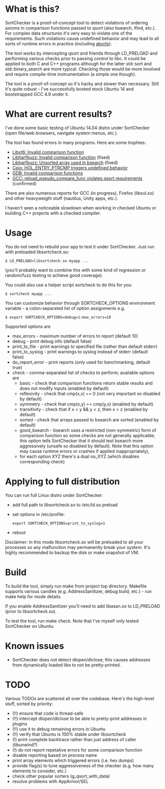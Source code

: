 # What is this?

SortChecker is a proof-of-concept tool to detect violations
of ordering axioms in comparison functions passed to qsort
(also bsearch, lfind, etc.). For complex data structures it's very
easy to violate one of the requirements. Such violations cause
undefined behavior and may lead to all sorts of runtime
errors in practice (including [aborts](https://bugzilla.samba.org/show_bug.cgi?id=3959)).

The tool works by intercepting qsort and friends through LD\_PRELOAD
and performing various checks prior to passing control to libc.
It could be applied to both C and C++ programs although for the
latter std::sort and std::binary\_search are more typical.
Checking those would be more involved and require
compile-time instrumentation (a simple one though).

The tool is a proof-of-concept so it's hacky and slower than
necessary. Still it's quite robust - I've successfully
booted stock Ubuntu 14 and bootstrapped GCC 4.9 under it.

# What are current results?

I've done some basic testing of Ubuntu 14.04 distro under
SortChecker (open file/web browsers, navigate system menus, etc.).

The tool has found errors in many programs.  Here are some trophies:
* [Libxt6: Invalid comparison function](https://bugs.freedesktop.org/show_bug.cgi?id=93273)
* [Libharfbuzz: Invalid comparison function](https://bugs.freedesktop.org/show_bug.cgi?id=93274) (fixed)
* [Libharfbuzz: Unsorted array used in bsearch](https://bugs.freedesktop.org/show_bug.cgi?id=93275) (fixed)
* [Cpio: HOL\_ENTRY\_PTRCMP triggers undefined behavior](http://savannah.gnu.org/bugs/index.php?46638)
* [GDB: Invalid comparison functions](https://sourceware.org/bugzilla/show_bug.cgi?id=19361)
* [GCC: reload\_pseudo\_compare\_func violates qsort requirements](https://gcc.gnu.org/bugzilla/show_bug.cgi?id=68988) (confirmed)

There are also numerous reports for GCC (in progress), Firefox (libxul.so) and
other heavyweight stuff (nautilus, Unity apps, etc.).

I haven't seen a noticeable slowdown when working in checked Ubuntu
or building C++ projects with a checked compiler.

# Usage

You do not need to rebuild your app to test it under SortChecker.
Just run with preloaded libsortcheck.so:

```
$ LD_PRELOAD=libsortcheck.so myapp ...
```

(you'll probably want to combine this with some kind of regression
or random/fuzz testing to achieve good coverage).

You could also use a helper script sortcheck to do this for you:

```
$ sortcheck myapp ...
```

You can customize behavior through SORTCHECK\_OPTIONS environment
variable - a colon-separated list of option assignments e.g.

```
$ export SORTCHECK_OPTIONS=debug=1:max_errors=10
```

Supported options are
* max\_errors - maximum number of errors to report (default 10)
* debug - print debug info (default false)
* print\_to\_file - print warnings to specified file (rather
than default stderr)
* print\_to\_syslog - print warnings to syslog instead of stderr
(default false)
* do\_report\_error - print reports (only used for benchmarking,
default true)
* check - comma-separated list of checks to perform;
available options are
  * basic - check that comparison functions return stable results
  and does not modify inputs (enabled by default)
  * reflexivity - check that cmp(x,x) == 0 (not very important so
  disabled by default)
  * symmetry - check that cmp(x,y) == cmp(y,x) (enabled by default)
  * transitivity - check that if x < y && y < z, then x < z
  (enabled by default)
  * sorted - check that arrays passed to bsearch are sorted (enabled
  by default)
  * good\_bsearch - bsearch uses a restricted (non-symmetric) form
  of comparison function so some checks are not generally applicable;
  this option tells SortChecker that it should test bsearch more
  aggressively (unsafe so disabled by default). Note that this
  option may cause runtime errors or crashes if applied
  inappropriately),
  * for each option XYZ there's a dual no\_XYZ (which disables
  corresponding check)

# Applying to full distribution

You can run full Linux distro under SortChecker:
* add full path to libsortcheck.so to /etc/ld.so.preload
* set options in /etc/profile:

  ```
  export SORTCHECK_OPTIONS=print_to_syslog=1
  ```

* reboot

Disclaimer: in this mode libsortcheck.so will be preloaded to
all your processes so any malfunction may permanently break your
system. It's highly recommended to backup the disk or make
snapshot of VM.

# Build

To build the tool, simply run make from project top directory.
Makefile supports various candies (e.g. AddressSanitizer,
debug build, etc.) - run make help for mode details.

If you enable AddressSanitizer you'll need to add libasan.so
to LD\_PRELOAD (prior to libsortcheck.so).

To test the tool, run make check. Note that I've myself only
tested SortChecker on Ubuntu.

# Known issues

* SortChecker does not detect dlopen/dlclose; this causes
addresses from dynamically loaded libs to not be pretty-printed.

# TODO

Various TODOs are scattered all over the codebase.
Here's the high-level stuff, sorted by priority:
* (!!) ensure that code is thread-safe
* (!!) intercept dlopen/dlclose to be able to pretty-print addresses in plugins
* (!!) use it to debug remaining errors in Ubuntu
* (!!) verify that Ubuntu is 100% stable under libsortcheck
* (!) print complete backtrace rather than just address of caller (libunwind?)
* (!) do not report repetative errors for some comparison function
* disable reporting based on process name
* print array elements which triggered errors (i.e. hex dumps)
* provide flag(s) to tune aggressiveness of the checker (e.g. how many elements to consider, etc.)
* check other popular sorters (g\_qsort\_with\_data)
* resolve problems with AppArmor/SEL

